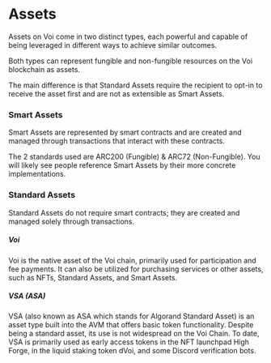 # Assets

Assets on Voi come in two distinct types, each powerful and capable of being leveraged in different ways to achieve similar outcomes.

Both types can represent fungible and non-fungible resources on the Voi blockchain as assets.

The main difference is that Standard Assets require the recipient to opt-in to receive the asset first and are not as extensible as Smart Assets.

### Smart Assets

Smart Assets are represented by smart contracts and are created and managed through transactions that interact with these contracts.

The 2 standards used are ARC200 (Fungible) & ARC72 (Non-Fungible). You will likely see people reference Smart Assets by their more concrete implementations.

### Standard Assets

Standard Assets do not require smart contracts; they are created and managed solely through transactions.

##### Voi

Voi is the native asset of the Voi chain, primarily used for participation and fee payments. It can also be utilized for purchasing services or other assets, such as NFTs, Standard Assets, and Smart Assets.

##### VSA (ASA)

VSA (also known as ASA which stands for Algorand Standard Asset) is an asset type built into the AVM that offers basic token functionality. Despite being a standard asset, its use is not widespread on the Voi Chain. To date, VSA is primarily used as early access tokens in the NFT launchpad High Forge, in the liquid staking token dVoi, and some Discord verification bots.






